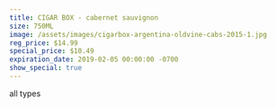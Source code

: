 ```yaml
---
title: CIGAR BOX - cabernet sauvignon
size: 750ML
image: /assets/images/cigarbox-argentina-oldvine-cabs-2015-1.jpg
reg_price: $14.99
special_price: $10.49
expiration_date: 2019-02-05 00:00:00 -0700
show_special: true
---
```


all types